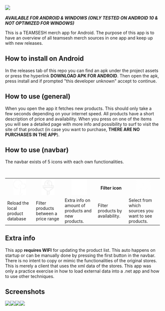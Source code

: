 <img style="width:1200px; heigth: auto;" src="https://user-images.githubusercontent.com/61182641/193821191-79699a7c-c229-45f3-9977-70366c959379.gif">
<p><i><b>AVAILABLE FOR ANDROID & WINDOWS (ONLY TESTED ON ANDROID 10 & NOT OPTIMIZED FOR WINDOWS)</b></i></p>
This is a TEAMSESH merch app for Android.
The purpose of this app is to have an overview of all teamsesh merch sources in one app and keep up with new releases.
<h2>How to install on Android</h2>
In the releases tab of this repo you can find an apk under the project assets or press the hyperlink <b>DOWNLOAD APK FOR ANDROID</b>. Then open the apk, press install and if prompted "this developer unknown" accept to continue.
<h2>How to use (general)</h2>
When you open the app it fetches new products. This should only take a few seconds depending on your internet speed. All products have a short description of price and availability. When you press on one of the items you will see a detailed page with more info and possibility to surf to visit the site of that product (in case you want to purchase, <b>THERE ARE NO PURCHASES IN THE APP</b>).
<h2>How to use (navbar)</h2>
<p>The navbar exists of 5 icons with each own functionalities.</p></br>
 <table>
  <tr>
    <th><img style="height:50px; width:auto;" src="https://raw.githubusercontent.com/toonvank/TeamSeshMerchAppMaui/merchapp_lastworking/TeamSeshMerchAppMaui/Resources/Images/fetch.png?token=GHSAT0AAAAAABZQ3GIMCXUENKE3X4JFKAG6Y2MBYLA"></th>
    <th><img style="height:50px; width:auto;" src="https://raw.githubusercontent.com/toonvank/TeamSeshMerchAppMaui/merchapp_lastworking/TeamSeshMerchAppMaui/Resources/Images/moneyfilter.png?token=GHSAT0AAAAAABZQ3GIMCHBMW3ZIPYSJRVKIY2MB2IQ"></th>
    <th><img style="height:50px; width:auto;" src="https://raw.githubusercontent.com/toonvank/TeamSeshMerchAppMaui/merchapp_lastworking/TeamSeshMerchAppMaui/Resources/Images/bag.png?token=GHSAT0AAAAAABZQ3GIMM6XHXSRTD65KIXHSY2MB3MA"></th>
    <th>Filter icon</th>
    <th><img style="height:50px; width:auto;" src="https://raw.githubusercontent.com/toonvank/TeamSeshMerchAppMaui/merchapp_lastworking/TeamSeshMerchAppMaui/Resources/Images/src.png?token=GHSAT0AAAAAABZQ3GIMR5EBLUFFOO5GAVFAY2MB3VQ"></th>
  </tr>
  <tr>
    <td>Reload the local product database</td>
    <td>Filter products between a price range</td>
    <td>Extra info on amount of products and new products.</td>
    <td>Filter products by availability.</td>
    <td>Select from which sources you want to see products.</td>
  </tr>
</table> 
<h2>Extra info</h2>
This app <b>requires WIFI</b> for updating the product list. This auto happens on startup or can be manually done by pressing the first button in the navbar. There is no intent to copy or mimic the functionalities of the original stores. This is merely a client that uses the xml data of the stores. This app was only a practice exercise in how to load external data into a .net app and how to use other techniques.
<h2>Screenshots</h2>
<div style="display: flex;">
 <img style="height:600px; width:auto;" src="https://user-images.githubusercontent.com/61182641/196041940-3ac4c3a2-d29f-420b-a359-2ced3202e22f.png">
<img style="height:600px; width:auto;" src="https://user-images.githubusercontent.com/61182641/196041945-e91bcab0-08c7-4b50-824a-ed068a10dffa.png">
<img style="height:600px; width:auto;" src="https://user-images.githubusercontent.com/61182641/196041951-5eedeba0-8787-4c30-80c4-3d3c158c431e.png">
<img style="height:600px; width:auto;" src="https://user-images.githubusercontent.com/61182641/196041952-c4a89b9d-7684-4ec5-81db-d8e6af3887c6.png">
</div>
